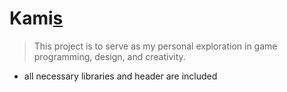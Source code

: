 # Kami[s](url)
> This project is to serve as my personal exploration in game programming, design, and creativity.

- all necessary libraries and header are included

